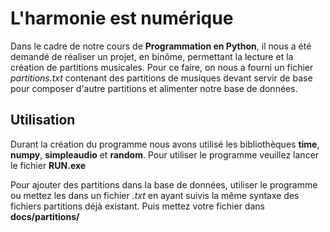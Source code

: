 # L'harmonie est numérique

Dans le cadre de notre cours de **Programmation en Python**, il nous a été demandé de réaliser un projet, en binôme, permettant la lecture et la création de partitions musicales.
Pour ce faire, on nous a fourni un fichier _partitions.txt_ contenant des partitions de musiques devant servir de base pour composer d'autre partitions et alimenter notre base de données.

## Utilisation

Durant la création du programme nous avons utilisé les bibliothèques **time**, **numpy**, **simpleaudio** et **random**.
Pour utiliser le programme veuillez lancer le fichier **RUN.exe**

Pour ajouter des partitions dans la base de données, utiliser le programme ou mettez les dans un fichier _.txt_ en ayant suivis la même syntaxe des fichiers partitions déjà existant. Puis mettez votre fichier dans **docs/partitions/**
